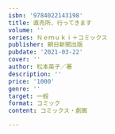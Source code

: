 ```yaml
---
isbn: '9784022143198'
title: 直売所、行ってきます
volume: ''
series: Ｎｅｍｕｋｉ＋コミックス
publisher: 朝日新聞出版
pubdate: '2021-03-22'
cover: ''
author: 松本英子／著
description: ''
price: '1000'
genre: ''
target: 一般
format: コミック
content: コミックス・劇画

---
```

